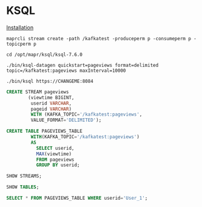 # KSQL

[Installation](https://docs.ezmeral.hpe.com/datafabric-customer-managed/78/Kafka/KSQL/Ksql-demo-example.html)


`maprcli stream create -path /kafkatest -produceperm p -consumeperm p -topicperm p`

`cd /opt/mapr/ksql/ksql-7.6.0`

`./bin/ksql-datagen quickstart=pageviews format=delimited topic=/kafkatest:pageviews maxInterval=10000`

`./bin/ksql https://CHANGEME:8084`

```sql
CREATE STREAM pageviews
        (viewtime BIGINT,
         userid VARCHAR,
         pageid VARCHAR)
         WITH (KAFKA_TOPIC='/kafkatest:pageviews',
         VALUE_FORMAT='DELIMITED');
```


```sql
CREATE TABLE PAGEVIEWS_TABLE
         WITH(KAFKA_TOPIC='/kafkatest:pageviews')
         AS
           SELECT userid,
           MAX(viewtime)
           FROM pageviews
           GROUP BY userid;
```

```sql
SHOW STREAMS;
```

```sql
SHOW TABLES;
```

```sql
SELECT * FROM PAGEVIEWS_TABLE WHERE userid='User_1';
```
